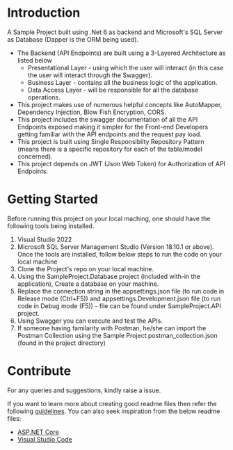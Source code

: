 # Introduction 
A Sample Project built using .Net 6 as backend and Microsoft's SQL Server as Database (Dapper is the ORM being used).
- The Backend (API Endpoints) are built using a 3-Layered Architecture as listed below
  - Presentational Layer - using which the user will interact (in this case the user will interact through the Swagger).
  - Business Layer - contains all the business logic of the application.
  - Data Access Layer - will be responsible for all the database operations.
- This project makes use of numerous helpful concepts like AutoMapper, Dependency Injection, Blow Fish Encryption, CORS.
- This project includes the swagger documentation of all the API Endpoints exposed making it simpler for the Front-end Developers getting familiar with the API endpoints and the request pay load.
- This project is built using Single Responsibilty Repository Pattern (means there is a specific repository for each of the table/model concerned).
- This project depends on JWT (Json Web Token) for Authorization of API Endpoints.

# Getting Started
Before running this project on your local maching, one should have the following tools being installed. 
1. Visual Studio 2022
2. Microsoft SQL Server Management Studio (Version 18.10.1 or above).
Once the tools are installed, follow below steps to run the code on your local machine
1. Clone the Project's repo on your local machine.
2. Using the SampleProject.Database project (included with-in the application), Create a database on your machine.
3. Replace the connection string in the appsettings.json file (to run code in Release mode (Ctrl+F5)) and appsettings.Development.json file (to run code in Debug mode (F5)) - file can be found under SampleProject.API project.
4. Using Swagger you can execute and test the APIs.
5. If someone having familarity with Postman, he/she can import the Postman Collection using the Sample Project.postman_collection.json (found in the project directory)

# Contribute
For any queries and suggestions, kindly raise a issue. 

If you want to learn more about creating good readme files then refer the following [guidelines](https://docs.microsoft.com/en-us/azure/devops/repos/git/create-a-readme?view=azure-devops). You can also seek inspiration from the below readme files:
- [ASP.NET Core](https://github.com/aspnet/Home)
- [Visual Studio Code](https://github.com/Microsoft/vscode)
